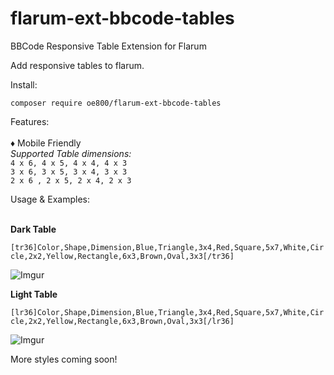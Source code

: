 # flarum-ext-bbcode-tables
BBCode Responsive Table Extension for Flarum


Add responsive tables to flarum.

Install:

`composer require oe800/flarum-ext-bbcode-tables`

Features:
<br>
<br>
♦ Mobile Friendly <br>
*Supported Table dimensions:* <br>
`4 x 6, 4 x 5, 4 x 4, 4 x 3` <br>
`3 x 6, 3 x 5, 3 x 4, 3 x 3`<br>
`2 x 6 , 2 x 5, 2 x 4, 2 x 3`<br>

Usage & Examples:
<br>
<br>


**Dark Table**

`[tr36]Color,Shape,Dimension,Blue,Triangle,3x4,Red,Square,5x7,White,Circle,2x2,Yellow,Rectangle,6x3,Brown,Oval,3x3[/tr36]`

![Imgur](https://i.imgur.com/CoFSlye.png)


**Light Table**

`[lr36]Color,Shape,Dimension,Blue,Triangle,3x4,Red,Square,5x7,White,Circle,2x2,Yellow,Rectangle,6x3,Brown,Oval,3x3[/lr36]`

![Imgur](https://i.imgur.com/J3mDFXM.png)

More styles coming soon!
